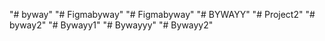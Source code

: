 "# byway" 
"# Figmabyway" 
"# Figmabyway" 
"# BYWAYY" 
"# Project2" 
"# byway2" 
"# Bywayy1" 
"# Bywayyy" 
"# Bywayy2" 
